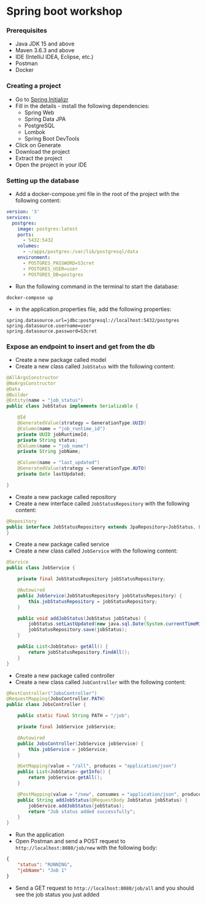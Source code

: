 # Spring boot workshop

### Prerequisites
- Java JDK 15 and above
- Maven 3.6.3 and above
- IDE (IntelliJ IDEA, Eclipse, etc.)
- Postman
- Docker

### Creating a project 
- Go to [Spring Initializr](https://start.spring.io/)
- Fill in the details - install the following dependencies:
    - Spring Web
    - Spring Data JPA
    - PostgreSQL
    - Lombok
    - Spring Boot DevTools
- Click on Generate
- Download the project
- Extract the project
- Open the project in your IDE

### Setting up the database
- Add a docker-compose.yml file in the root of the project with the following content:
```yaml
version: '3'
services:
  postgres:
    image: postgres:latest
    ports:
      - 5432:5432
    volumes:
      - ~/apps/postgres:/var/lib/postgresql/data
    environment:
      - POSTGRES_PASSWORD=S3cret
      - POSTGRES_USER=user
      - POSTGRES_DB=postgres
```
- Run the following command in the terminal to start the database:
```shell
docker-compose up
```
- in the application.properties file, add the following properties:
```properties
spring.datasource.url=jdbc:postgresql://localhost:5432/postgres
spring.datasource.username=user
spring.datasource.password=S3cret
```

### Expose an endpoint to insert and get from the db
- Create a new package called model
- Create a new class called `JobStatus` with the following content:
```java
@AllArgsConstructor
@NoArgsConstructor
@Data
@Builder
@Entity(name = "job_status")
public class JobStatus implements Serializable {

    @Id
    @GeneratedValue(strategy = GenerationType.UUID)
    @Column(name = "job_runtime_id")
    private UUID jobRuntimeId;
    private String status;
    @Column(name = "job_name")
    private String jobName;

    @Column(name = "last_updated")
    @GeneratedValue(strategy = GenerationType.AUTO)
    private Date lastUpdated;

}
```
- Create a new package called repository
- Create a new interface called `JobStatusRepository` with the following content:
```java
@Repository
public interface JobStatusRepository extends JpaRepository<JobStatus, Long> {
}
```
- Create a new package called service
- Create a new class called `JobService` with the following content:
```java
@Service
public class JobService {

    private final JobStatusRepository jobStatusRepository;

    @Autowired
    public JobService(JobStatusRepository jobStatusRepository) {
        this.jobStatusRepository = jobStatusRepository;
    }

    public void addJobStatus(JobStatus jobStatus) {
        jobStatus.setLastUpdated(new java.sql.Date(System.currentTimeMillis()));
        jobStatusRepository.save(jobStatus);
    }

    public List<JobStatus> getAll() {
        return jobStatusRepository.findAll();
    }
}
```
- Create a new package called controller
- Create a new class called `JobController` with the following content:
```java
@RestController("JobsController")
@RequestMapping(JobsController.PATH)
public class JobsController {

    public static final String PATH = "/job";

    private final JobService jobService;

    @Autowired
    public JobsController(JobService jobService) {
        this.jobService = jobService;
    }

    @GetMapping(value = "/all", produces = "application/json")
    public List<JobStatus> getInfo() {
        return jobService.getAll();
    }

    @PostMapping(value = "/new", consumes = "application/json", produces = "application/json")
    public String addJobStatus(@RequestBody JobStatus jobStatus) {
        jobService.addJobStatus(jobStatus);
        return "Job status added successfully";
    }
}
```
- Run the application
- Open Postman and send a POST request to `http://localhost:8080/job/new` with the following body:
```json
{
    "status": "RUNNING",
    "jobName": "Job 1"
}
```
- Send a GET request to `http://localhost:8080/job/all` and you should see the job status you just added